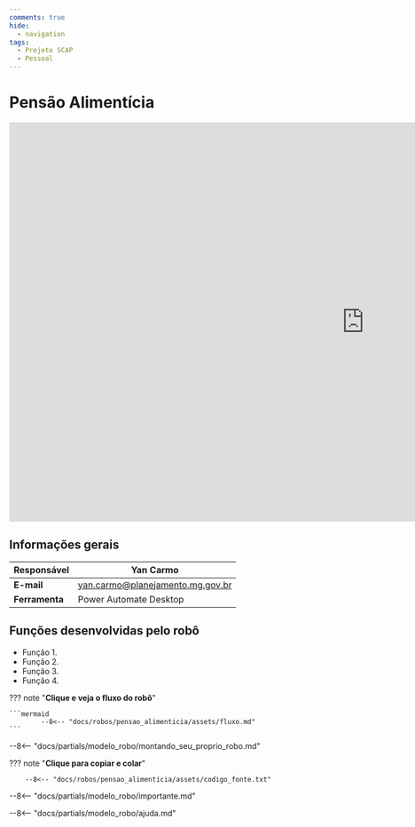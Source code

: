 ```yaml
---
comments: true
hide:
  - navigation
tags:
  - Projeto SCAP
  - Pessoal
---
```


# Pensão Alimentícia

<div class="content-wrapper">
  <iframe width="1280" height="720" src="https://www.youtube.com/embed/LXb3EKWsInQ" frameborder="0" allowfullscreen></iframe>
</div>

## Informações gerais

| **Responsável**       | Yan Carmo  |
| ----------- | ------------------------------------ |
| **E-mail**       | yan.carmo@planejamento.mg.gov.br |
| **Ferramenta**    | Power Automate Desktop |

## Funções desenvolvidas pelo robô

- Função 1.
- Função 2.
- Função 3.
- Função 4.

??? note "**Clique e veja o fluxo do robô**"

    ```mermaid
            --8<-- "docs/robos/pensao_alimenticia/assets/fluxo.md"
    ```

--8<-- "docs/partials/modelo_robo/montando_seu_proprio_robo.md"


??? note "**Clique para copiar e colar**"

        --8<-- "docs/robos/pensao_alimenticia/assets/codigo_fonte.txt"


--8<-- "docs/partials/modelo_robo/importante.md"

--8<-- "docs/partials/modelo_robo/ajuda.md"
